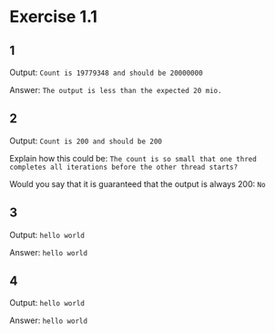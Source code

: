 # Exercise 1.1

## 1
Output: ```Count is 19779348 and should be 20000000```

Answer: ```The output is less than the expected 20 mio.```

## 2
Output: ```Count is 200 and should be 200```

Explain how this could be: ```The count is so small that one thred completes all iterations before the other thread starts?```

Would you say that it is guaranteed that the output is always 200: ```No``` 

## 3
Output: ```hello world```

Answer: ```hello world```

## 4
Output: ```hello world```

Answer: ```hello world```